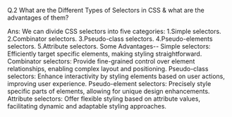 Q.2 What are the Different Types of Selectors in CSS & what are the advantages of them?

Ans: We can divide CSS selectors into five categories:
     1.Simple selectors.
     2.Combinator selectors.
     3.Pseudo-class selectors.
     4.Pseudo-elements selectors.
     5.Attribute selectors.
     Some Advantages--
     Simple selectors: Efficiently target specific elements, making styling straightforward.
     Combinator selectors: Provide fine-grained control over element relationships, enabling complex layout and positioning.
     Pseudo-class selectors: Enhance interactivity by styling elements based on user actions, improving user experience.
     Pseudo-element selectors: Precisely style specific parts of elements, allowing for unique design enhancements.
     Attribute selectors: Offer flexible styling based on attribute values, facilitating dynamic and adaptable styling approaches.